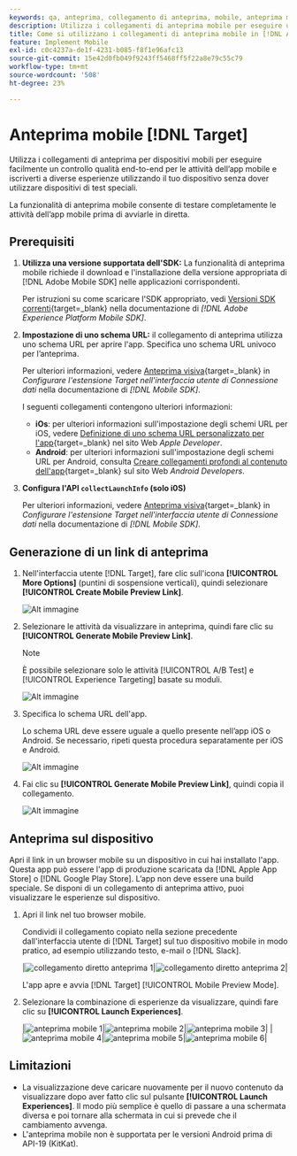 ```yaml
---
keywords: qa, anteprima, collegamento di anteprima, mobile, anteprima mobile
description: Utilizza i collegamenti di anteprima mobile per eseguire un controllo qualità end-to-end per le attività delle app mobili.
title: Come si utilizzano i collegamenti di anteprima mobile in [!DNL Adobe Target] Mobile?
feature: Implement Mobile
exl-id: c0c4237a-de1f-4231-b085-f8f1e96afc13
source-git-commit: 15e42d0fb049f9243ff5468ff5f22a8e79c55c79
workflow-type: tm+mt
source-wordcount: '508'
ht-degree: 23%

---
```


# Anteprima mobile [!DNL Target]

Utilizza i collegamenti di anteprima per dispositivi mobili per eseguire facilmente un controllo qualità end-to-end per le attività dell’app mobile e iscriverti a diverse esperienze utilizzando il tuo dispositivo senza dover utilizzare dispositivi di test speciali.

La funzionalità di anteprima mobile consente di testare completamente le attività dell’app mobile prima di avviarle in diretta.

## Prerequisiti

1. **Utilizza una versione supportata dell&#39;SDK:** La funzionalità di anteprima mobile richiede il download e l&#39;installazione della versione appropriata di [!DNL Adobe Mobile SDK] nelle applicazioni corrispondenti.

   Per istruzioni su come scaricare l&#39;SDK appropriato, vedi [Versioni SDK correnti](https://developer.adobe.com/client-sdks/documentation/current-sdk-versions/){target=_blank} nella documentazione di *[!DNL Adobe Experience Platform Mobile SDK]*.

1. **Impostazione di uno schema URL:** il collegamento di anteprima utilizza uno schema URL per aprire l&#39;app. Specifica uno schema URL univoco per l’anteprima.

   Per ulteriori informazioni, vedere [Anteprima visiva](https://developer.adobe.com/client-sdks/documentation/adobe-target/#visual-preview){target=_blank} in *Configurare l&#39;estensione Target nell&#39;interfaccia utente di Connessione dati* nella documentazione di *[!DNL Mobile SDK]*.

   I seguenti collegamenti contengono ulteriori informazioni:

   * **iOs**: per ulteriori informazioni sull&#39;impostazione degli schemi URL per iOS, vedere [Definizione di uno schema URL personalizzato per l&#39;app](https://developer.apple.com/documentation/xcode/defining-a-custom-url-scheme-for-your-app){target=_blank} nel sito Web *Apple Developer*.
   * **Android**: per ulteriori informazioni sull&#39;impostazione degli schemi URL per Android, consulta [Creare collegamenti profondi al contenuto dell&#39;app](https://developer.android.com/training/app-links/deep-linking){target=_blank} sul sito Web *Android Developers*.

1. **Configura l&#39;API `collectLaunchInfo` (solo i0S)**

   Per ulteriori informazioni, vedere [Anteprima visiva](https://developer.adobe.com/client-sdks/documentation/adobe-target/#visual-preview){target=_blank} in *Configurare l&#39;estensione Target nell&#39;interfaccia utente di Connessione dati* nella documentazione di *[!DNL Mobile SDK]*.

## Generazione di un link di anteprima

1. Nell&#39;interfaccia utente [!DNL Target], fare clic sull&#39;icona **[!UICONTROL More Options]** (puntini di sospensione verticali), quindi selezionare **[!UICONTROL Create Mobile Preview Link]**.

   ![Alt immagine](assets/mobile-preview-create.png)

1. Selezionare le attività da visualizzare in anteprima, quindi fare clic su **[!UICONTROL Generate Mobile Preview Link]**.

   >[!NOTE]
   >
   >È possibile selezionare solo le attività [!UICONTROL A/B Test] e [!UICONTROL Experience Targeting] basate su moduli.

   ![Alt immagine](assets/mobile-preview-select-activities.png)

1. Specifica lo schema URL dell&#39;app.

   Lo schema URL deve essere uguale a quello presente nell’app iOS o Android. Se necessario, ripeti questa procedura separatamente per iOS e Android.

   ![Alt immagine](assets/mobile-preview-enter-url-scheme.png)

1. Fai clic su **[!UICONTROL Generate Mobile Preview Link]**, quindi copia il collegamento.

   ![Alt immagine](assets/mobile-preview-generate-and-copy.png)

## Anteprima sul dispositivo

Apri il link in un browser mobile su un dispositivo in cui hai installato l&#39;app. Questa app può essere l&#39;app di produzione scaricata da [!DNL Apple App Store] o [!DNL Google Play Store]. L’app non deve essere una build speciale. Se disponi di un collegamento di anteprima attivo, puoi visualizzare le esperienze sul dispositivo.

1. Apri il link nel tuo browser mobile.

   Condividi il collegamento copiato nella sezione precedente dall&#39;interfaccia utente di [!DNL Target] sul tuo dispositivo mobile in modo pratico, ad esempio utilizzando testo, e-mail o [!DNL Slack].

   |![collegamento diretto anteprima 1](assets/mobile-preview-open-deeplink.png)|![collegamento diretto anteprima 2](assets/mobile-preview-open-app.png)|

   L&#39;app apre e avvia [!DNL Target] [!UICONTROL Mobile Preview Mode].

1. Selezionare la combinazione di esperienze da visualizzare, quindi fare clic su **[!UICONTROL Launch Experiences]**.

   |![anteprima mobile 1](assets/mobile-preview-experience-selection-1.png)|![anteprima mobile 2](assets/mobile-preview-experience-result-1-france.png)|![anteprima mobile 3](assets/mobile-preview-experience-result-1-shipfree.png)|
|![anteprima mobile 4](assets/mobile-preview-experience-selection-2.png)|![anteprima mobile 5](assets/mobile-preview-experience-result-2-aus.png)|![anteprima mobile 6](assets/mobile-preview-experience-result-2-10off.png)|

## Limitazioni 

* La visualizzazione deve caricare nuovamente per il nuovo contenuto da visualizzare dopo aver fatto clic sul pulsante **[!UICONTROL Launch Experiences]**. Il modo più semplice è quello di passare a una schermata diversa e poi tornare alla schermata in cui si prevede che il cambiamento avvenga.
* L&#39;anteprima mobile non è supportata per le versioni Android prima di API-19 (KitKat).
